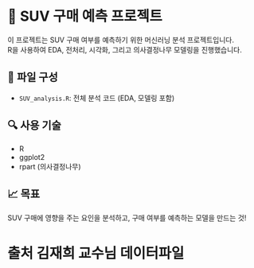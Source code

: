 # 🚙 SUV 구매 예측 프로젝트

이 프로젝트는 SUV 구매 여부를 예측하기 위한 머신러닝 분석 프로젝트입니다.  
R을 사용하여 EDA, 전처리, 시각화, 그리고 의사결정나무 모델링을 진행했습니다.

## 📁 파일 구성
- `SUV_analysis.R`: 전체 분석 코드 (EDA, 모델링 포함)

## 🔍 사용 기술
- R
- ggplot2
- rpart (의사결정나무)

## 📈 목표
SUV 구매에 영향을 주는 요인을 분석하고, 구매 여부를 예측하는 모델을 만드는 것!




# 출처 김재희 교수님 데이터파일
